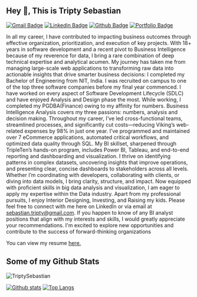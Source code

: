 ## Hey 👋, This is Tripty Sebastian
[![Gmail Badge](https://img.shields.io/badge/-sebastian.tripty@gmail.com-c14438?style=flat&logo=Gmail&logoColor=white&link=mailto:sebastian.tripty@gmail.com)](mailto:sebastian.tripty@gmail.com) 
[![Linkedin Badge](https://img.shields.io/badge/-tripty--sebastian-0072b1?style=flat&logo=Linkedin&logoColor=white)](https://www.linkedin.com/in/tripty-sebastian/) [![Github Badge](https://img.shields.io/badge/-TriptySebastian-grey?style=flat&logo=github&logoColor=white&link=https://github.com/TriptySebastian/)](https://www.github.com/TriptySebastian/) [![Portfolio Badge](https://img.shields.io/badge/portfolio-web-blue?style=flat&link=Tripty-Sebastian@github.io/)](Tripty-Sebastian@github.io/) <p align='left'>In all my career, I have contributed to impacting business outcomes through effective organization, prioritization, and execution of key projects. With 18+ years in software development and a recent pivot to Business Intelligence because of my reverence for data, I bring a rare combination of deep technical expertise and analytical acumen. 
My journey has taken me from managing large-scale web applications to transforming raw data into actionable insights that drive smarter business decisions: 
  I completed my Bachelor of Engineering from NIT, India. I was recruited on campus to one of the 
       top three software companies before my final year commenced. I have worked on every aspect of 
       Software Development Lifecycle (SDLC) and have enjoyed Analysis and Design phase the most.
  While working, I completed my PGDBA(Finance) owing to my affinity for numbers. Business 
       Intelligence Analysis covers my three passions: numbers, analysis and decision making.
  Throughout my career, I’ve led cross-functional teams, streamlined processes, and significantly cut 
       costs—reducing Viking’s web-related expenses by 98% in just one year. I’ve programmed and 
       maintained over 7 eCommerce applications, automated critical workflows, and optimized data 
       quality through SQL. My BI skillset, sharpened through TripleTen’s hands-on program, includes 
       Power BI, Tableau, and end-to-end reporting and dashboarding and visualization.
I thrive on identifying patterns in complex datasets, uncovering insights that improve operations, and presenting clear, concise dashboards to stakeholders across all levels. Whether I’m coordinating with developers, collaborating with clients, or diving into data models, I bring clarity, structure, and impact.
Now equipped with proficient skills in big data analysis and visualization, I am eager to apply my expertise within the Data industry.
Apart from my professional pursuits, I enjoy Interior Designing, Investing, and Raising my kids. 
Please feel free to connect with me here on LinkedIn or via email at sebastian.tripty@gmail.com. If you happen to know of any BI analyst positions that align with my interests and skills, I would greatly appreciate your recommendations. I'm excited to explore new opportunities and contribute to the success of forward-thinking organizations</p><p align='left'> You can view my resume <a href='https://docs.google.com/document/d/1WMgPuBprYx91mpGX_ThF595CcRxtAMoU/edit?usp=drive_link&ouid=107234123542012149699&rtpof=true&sd=true ' target=_blank><u>here</u>.</a></p>
## Some of my Github Stats
<p align=left> <img src=https://komarev.com/ghpvc/?username=TriptySebastian alt=TriptySebastian /> </p>

[![Github stats](https://github-readme-stats.vercel.app/api?username=TriptySebastian&show_icons=true&include_all_commits=true)](https://github.com/TriptySebastian/github-readme-stats)
[![Top Langs](https://github-readme-stats.vercel.app/api/top-langs/?username=TriptySebastian&layout=compact)](https://github.com/TriptySebastian/github-readme-stats)
